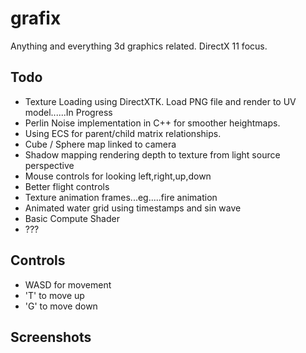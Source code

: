 # grafix
Anything and everything 3d graphics related. DirectX 11 focus.

## Todo
- Texture Loading using DirectXTK. Load PNG file and render to UV model......In Progress
- Perlin Noise implementation in C++ for smoother heightmaps.
- Using ECS for parent/child matrix relationships.
- Cube / Sphere map linked to camera
- Shadow mapping rendering depth to texture from light source perspective
- Mouse controls for looking left,right,up,down
- Better flight controls
- Texture animation frames...eg.....fire animation
- Animated water grid using timestamps and sin wave
- Basic Compute Shader
- ???

## Controls
- WASD for movement
- 'T' to move up
- 'G' to move down

## Screenshots
